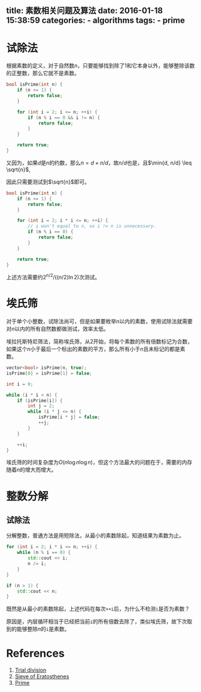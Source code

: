 title: 素数相关问题及算法
date: 2016-01-18 15:38:59
categories:
    - algorithms
tags:
    - prime
---

# 试除法

根据素数的定义，对于自然数$n$，只要能够找到除了1和它本身以外，能够整除该数的正整数，那么它就不是素数。

```cpp
bool isPrime(int n) {
    if (n <= 1) {
        return false;
    }

    for (int i = 2; i <= n; ++i) {
        if (n % i == 0 && i != n) {
            return false;
        }
    }

    return true;
}
```

又因为，如果$d$是$n$的约数，那么$n=d \times n/d$，故$n/d$也是，且$\min{d, n/d} \leq \sqrt{n}$,

因此只需要测试到$\sqrt{n}$即可。

```cpp
bool isPrime(int n) {
    if (n <= 1) {
        return false;
    }

    for (int i = 2; i * i <= n; ++i) {
        // i won't equal to n, so i != n is unnecessary.
        if (n % i == 0) {
            return false;
        }
    }

    return true;
}
```

上述方法需要约$2^{n/2}/((n/2)\ln 2)$次测试。

# 埃氏筛

对于单个小整数，试除法尚可，但是如果要枚举$n$以内的素数，使用试除法就需要对$n$以内的所有自然数都做测试，效率太低。

埃拉托斯特尼筛法，简称埃氏筛，从2开始，将每个素数的所有倍数标记为合数，如果这个$n$小于最后一个标出的素数的平方，那么所有小于$n$且未标记的都是素数。

```cpp
vector<bool> isPrime(n, true);
isPrime[0] = isPrime[1] = false;

int i = 0;

while (i * i < n) {
    if (isPrime[i]) {
        int j = 2;
        while (i * j <= n) {
            isPrime[i * j] = false;
            ++j;
        }
    }

    ++i;
}
```

埃氏筛的时间复杂度为$O(n\log n \log n)$，但这个方法最大的问题在于，需要的内存随着$n$的增大而增大。

# 整数分解

## 试除法

分解整数，普通方法是用短除法，从最小的素数除起，知道结果为素数为止。

```cpp
for (int i = 2; i * i <= n; ++i) {
    while (n % i == 0) {
        std::cout << i;
        n /= i;
    }
}

if (n > 1) {
    std::cout << n;
}
```

既然是从最小的素数除起，上述代码在每次`++i`后，为什么不检测`i`是否为素数？

原因是，内层循环相当于已经把当前`i`的所有倍数去除了，类似埃氏筛，故下次取到的能够整除$n$的`i`是素数。

# References

1. [Trial division](https://en.wikipedia.org/wiki/Trial_division)
2. [Sieve of Eratosthenes](https://en.wikipedia.org/wiki/Sieve_of_Eratosthenes)
3. [Prime](http://algorithm.yuanbin.me/zh-hans/basics_algorithm/math/prime.html)
